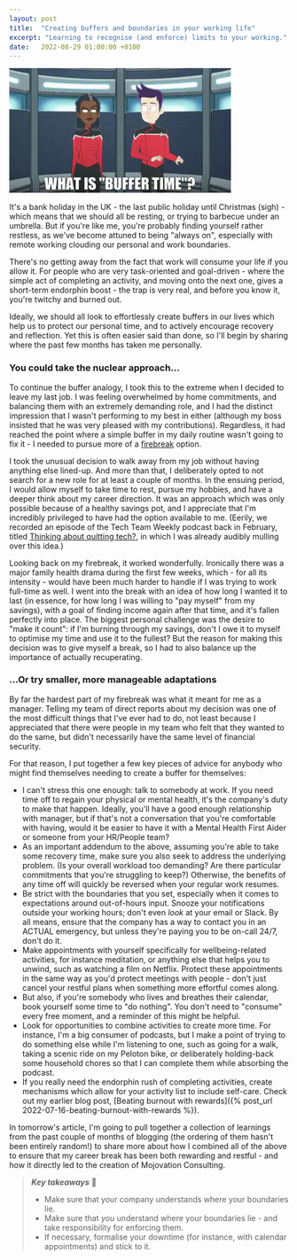 ```yaml
---
layout: post
title:  "Creating buffers and boundaries in your working life"
excerpt: "Learning to recognise (and enforce) limits to your working."
date:   2022-08-29 01:00:00 +0100
---
```


![Star Trek: Lower Decks - What is "Buffer Time"?](/assets/img/lower-decks-buffer-time.gif)

It's a bank holiday in the UK - the last public holiday until Christmas (sigh) - which means that we should all be resting, or trying to barbecue under an umbrella. But if you're like me, you're probably finding yourself rather restless, as we've become attuned to being "always on", especially with remote working clouding our personal and work boundaries.

There's no getting away from the fact that work will consume your life if you allow it. For people who are very task-oriented and goal-driven - where the simple act of completing an activity, and moving onto the next one, gives a short-term endorphin boost - the trap is very real, and before you know it, you're twitchy and burned out.

Ideally, we should all look to effortlessly create buffers in our lives which help us to protect our personal time, and to actively encourage recovery and reflection. Yet this is often easier said than done, so I'll begin by sharing where the past few months has taken me personally.

### You could take the nuclear approach...

To continue the buffer analogy, I took this to the extreme when I decided to leave my last job. I was feeling overwhelmed by home commitments, and balancing them with an extremely demanding role, and I had the distinct impression that I wasn't performing to my best in either (although my boss insisted that he was very pleased with my contributions). Regardless, it had reached the point where a simple buffer in my daily routine wasn't going to fix it - I needed to pursue more of a [firebreak](https://en.wikipedia.org/wiki/Firebreak) option.

I took the unusual decision to walk away from my job without having anything else lined-up. And more than that, I deliberately opted to not search for a new role for at least a couple of months. In the ensuing period, I would allow myself to take time to rest, pursue my hobbies, and have a deeper think about my career direction. It was an approach which was only possible because of a healthy savings pot, and I appreciate that I'm incredibly privileged to have had the option available to me. (Eerily, we recorded an episode of the Tech Team Weekly podcast back in February, titled [Thinking about quitting tech?](https://www.youtube.com/watch?v=wsIdAES71j0), in which I was already audibly mulling over this idea.)

Looking back on my firebreak, it worked wonderfully. Ironically there was a major family health drama during the first few weeks, which - for all its intensity - would have been much harder to handle if I was trying to work full-time as well. I went into the break with an idea of how long I wanted it to last (in essence, for how long I was willing to "pay myself" from my savings), with a goal of finding income again after that time, and it's fallen perfectly into place. The biggest personal challenge was the desire to "make it count": if I'm burning through my savings, don't I owe it to myself to optimise my time and use it to the fullest? But the reason for making this decision was to give myself a break, so I had to also balance up the importance of actually recuperating.

### ...Or try smaller, more manageable adaptations

By far the hardest part of my firebreak was what it meant for me as a manager. Telling my team of direct reports about my decision was one of the most difficult things that I've ever had to do, not least because I appreciated that there were people in my team who felt that they wanted to do the same, but didn't necessarily have the same level of financial security.

For that reason, I put together a few key pieces of advice for anybody who might find themselves needing to create a buffer for themselves:

* I can't stress this one enough: talk to somebody at work. If you need time off to regain your physical or mental health, it's the company's duty to make that happen. Ideally, you'll have a good enough relationship with manager, but if that's not a conversation that you're comfortable with having, would it be easier to have it with a Mental Health First Aider or someone from your HR/People team?
* As an important addendum to the above, assuming you're able to take some recovery time, make sure you also seek to address the underlying problem. (Is your overall workload too demanding? Are there particular commitments that you're struggling to keep?) Otherwise, the benefits of any time off will quickly be reversed when your regular work resumes.
* Be strict with the boundaries that you set, especially when it comes to expectations around out-of-hours input. Snooze your notifications outside your working hours; don't even _look_ at your email or Slack. By all means, ensure that the company has a way to contact you in an ACTUAL emergency, but unless they're paying you to be on-call 24/7, don't do it. 
* Make appointments with yourself specifically for wellbeing-related activities, for instance meditation, or anything else that helps you to unwind, such as watching a film on Netflix. Protect these appointments in the same way as you'd protect meetings with people - don't just cancel your restful plans when something more effortful comes along.
* But also, if you're somebody who lives and breathes their calendar, book yourself some time to "do nothing". You don't need to "consume" every free moment, and a reminder of this might be helpful.
* Look for opportunities to combine activities to create more time. For instance, I'm a big consumer of podcasts, but I make a point of trying to do something else while I'm listening to one, such as going for a walk, taking a scenic ride on my Peloton bike, or deliberately holding-back some household chores so that I can complete them while absorbing the podcast.
* If you really need the endorphin rush of completing activities, create mechanisms which allow for your activity list to include self-care. Check out my earlier blog post, [Beating burnout with rewards]({% post_url 2022-07-16-beating-burnout-with-rewards %}).

In tomorrow's article, I'm going to pull together a collection of learnings from the past couple of months of blogging (the ordering of them hasn't been entirely random!) to share more about how I combined all of the above to ensure that my career break has been both rewarding and restful - and how it directly led to the creation of Mojovation Consulting.

> **_Key takeaways_** 📝  
> * Make sure that your company understands where your boundaries lie.
> * Make sure that _you_ understand where your boundaries lie - and take responsibility for enforcing them.
> * If necessary, formalise your downtime (for instance, with calendar appointments) and stick to it.